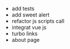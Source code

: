 - add tests
- add sweet alert
- refactor js scripts call
- integrat vue js
- turbo links
- about page
